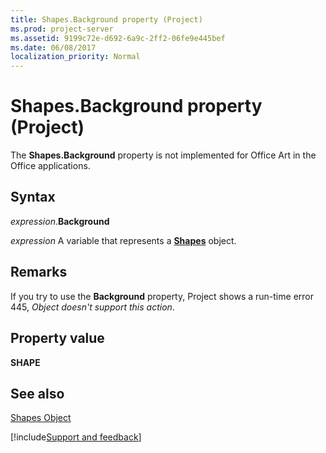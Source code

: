 ```yaml
---
title: Shapes.Background property (Project)
ms.prod: project-server
ms.assetid: 9199c72e-d692-6a9c-2ff2-06fe9e445bef
ms.date: 06/08/2017
localization_priority: Normal
---
```



# Shapes.Background property (Project)
The  **Shapes.Background** property is not implemented for Office Art in the Office applications.

## Syntax

_expression_.**Background**

_expression_ A variable that represents a **[Shapes](Project.Shapes.md)** object.


## Remarks

If you try to use the  **Background** property, Project shows a run-time error 445, _Object doesn't support this action_.


## Property value

 **SHAPE**


## See also


[Shapes Object](Project.shapes.md)

[!include[Support and feedback](~/includes/feedback-boilerplate.md)]
